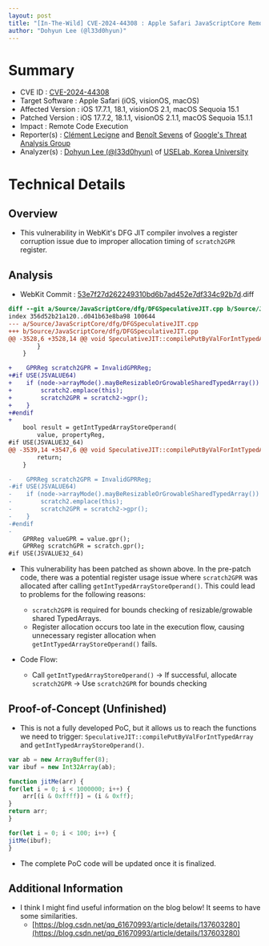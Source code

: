 ```yaml
---
layout: post
title: "[In-The-Wild] CVE-2024-44308 : Apple Safari JavaScriptCore Remote Code Execution Vulnerability"
author: "Dohyun Lee (@l33d0hyun)"
---
```


# Summary
- CVE ID : [CVE-2024-44308](https://support.apple.com/en-us/121754/)
- Target Software : Apple Safari (iOS, visionOS, macOS)
- Affected Version : iOS 17.7.1, 18.1, visionOS 2.1, macOS Sequoia 15.1
- Patched Version : iOS 17.7.2, 18.1.1, visionOS 2.1.1, macOS Sequoia 15.1.1
- Impact : Remote Code Execution
- Reporter(s) : [Clément Lecigne](https://x.com/_clem1) and [Benoît Sevens](https://x.com/benoitsevens) of [Google's Threat Analysis Group](https://blog.google/threat-analysis-group/)
- Analyzer(s) : [Dohyun Lee (@l33d0hyun)](https://x.com/l33d0hyun) of [USELab, Korea University](https://sites.google.com/view/uselab-kus/home)

# Technical Details
## Overview
- This vulnerability in WebKit's DFG JIT compiler involves a register corruption issue due to improper allocation timing of `scratch2GPR` register.

## Analysis
- WebKit Commit : [53e7f27d262249310bd6b7ad452e7df334c92b7d](https://github.com/WebKit/WebKit/commit/53e7f27d262249310bd6b7ad452e7df334c92b7d).diff
```diff
diff --git a/Source/JavaScriptCore/dfg/DFGSpeculativeJIT.cpp b/Source/JavaScriptCore/dfg/DFGSpeculativeJIT.cpp
index 356d52b21a120..d041b63e8ba98 100644
--- a/Source/JavaScriptCore/dfg/DFGSpeculativeJIT.cpp
+++ b/Source/JavaScriptCore/dfg/DFGSpeculativeJIT.cpp
@@ -3528,6 +3528,14 @@ void SpeculativeJIT::compilePutByValForIntTypedArray(Node* node, TypedArrayType
        }
    }

+    GPRReg scratch2GPR = InvalidGPRReg;
+#if USE(JSVALUE64)
+    if (node->arrayMode().mayBeResizableOrGrowableSharedTypedArray()) {
+        scratch2.emplace(this);
+        scratch2GPR = scratch2->gpr();
+    }
+#endif
+
    bool result = getIntTypedArrayStoreOperand(
        value, propertyReg,
#if USE(JSVALUE32_64)
@@ -3539,14 +3547,6 @@ void SpeculativeJIT::compilePutByValForIntTypedArray(Node* node, TypedArrayType
        return;
    }

-    GPRReg scratch2GPR = InvalidGPRReg;
-#if USE(JSVALUE64)
-    if (node->arrayMode().mayBeResizableOrGrowableSharedTypedArray()) {
-        scratch2.emplace(this);
-        scratch2GPR = scratch2->gpr();
-    }
-#endif
-
    GPRReg valueGPR = value.gpr();
    GPRReg scratchGPR = scratch.gpr();
#if USE(JSVALUE32_64)
```

- This vulnerability has been patched as shown above. In the pre-patch code, there was a potential register usage issue where `scratch2GPR` was allocated after calling `getIntTypedArrayStoreOperand()`. This could lead to problems for the following reasons:

    - `scratch2GPR` is required for bounds checking of resizable/growable shared TypedArrays.
    - Register allocation occurs too late in the execution flow, causing unnecessary register allocation when `getIntTypedArrayStoreOperand()` fails.

- Code Flow:
  - Call `getIntTypedArrayStoreOperand()` -> If successful, allocate `scratch2GPR` -> Use `scratch2GPR` for bounds checking

## Proof-of-Concept (Unfinished)
- This is not a fully developed PoC, but it allows us to reach the functions we need to trigger: `SpeculativeJIT::compilePutByValForIntTypedArray` and `getIntTypedArrayStoreOperand()`.

```js
var ab = new ArrayBuffer(8);
var ibuf = new Int32Array(ab);

function jitMe(arr) {
for(let i = 0; i < 1000000; i++) {
    arr[(i & 0xffff)] = (i & 0xff);
}
return arr;
}

for(let i = 0; i < 100; i++) {
jitMe(ibuf);
}
```

- The complete PoC code will be updated once it is finalized.

## Additional Information
- I think I might find useful information on the blog below! It seems to have some similarities.
  - [https://blog.csdn.net/qq_61670993/article/details/137603280](https://blog.csdn.net/qq_61670993/article/details/137603280)